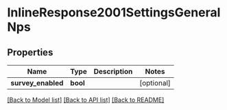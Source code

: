 # InlineResponse2001SettingsGeneralNps

## Properties
Name | Type | Description | Notes
------------ | ------------- | ------------- | -------------
**survey_enabled** | **bool** |  | [optional] 

[[Back to Model list]](../../README.md#documentation-for-models) [[Back to API list]](../../README.md#documentation-for-api-endpoints) [[Back to README]](../../README.md)

